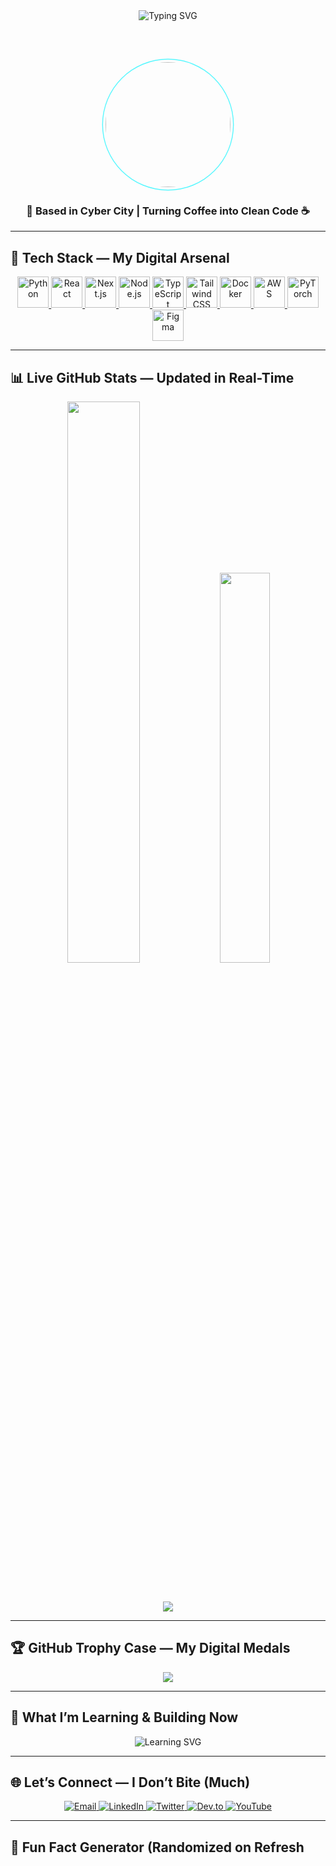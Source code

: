 <!--
░█▀▀█ █▀▀█ █▀▀ █▀▀█ █▀▀█ ░█▀▀█ █▀▀▄ █▀▀ █── █▀▀ █── █▀▀ █▀▀█ 
░█▄▄█ █▄▄▀ ▀▀█ █▄▄█ █▄▄▀ ░█▄▄█ █──█ █▀▀ █── █▀▀ █── █── █▄▄▀ 
░█─── ▀─▀▀ ▀▀▀ ▀──▀ ▀─▀▀ ░█─── ▀──▀ ▀▀▀ ▀▀▀ ▀▀▀ ▀▀▀ ▀▀▀ ▀─▀▀
           W E L C O M E   T O   T H E   F U T U R E
-->

<div align="center">

  <!-- ✨ Animated Glowing Title -->
  <img src="https://readme-typing-svg.demolab.com?font=Fira+Code&weight=600&size=32&pause=1000&color=00F5FF&center=true&vCenter=true&width=600&lines=⚡+WELCOME+TO+MY+DIGITAL+UNIVERSE;👨‍💻+I+Build+Tech+That+Matters;🚀+Fullstack+Dev+%26+AI+Explorer;🌌+Open+Source+%26+Clean+Code+Evangelist" alt="Typing SVG" />

  <br><br>

  <!-- 🌈 Gradient Animated Avatar -->
  <a href="https://github.com/username">
    <img src="https://github.com/username.png" width="200" height="200" style="border-radius:50%; border:4px solid transparent; box-shadow: 0 0 20px #00F5FF; animation: pulse 2s infinite;"/>
  </a>

  <style>
    @keyframes pulse {
      0% { box-shadow: 0 0 0 0 rgba(0, 245, 255, 0.7); }
      70% { box-shadow: 0 0 0 20px rgba(0, 245, 255, 0); }
      100% { box-shadow: 0 0 0 0 rgba(0, 245, 255, 0); }
    }
  </style>

  <br>

  <!-- 🎯 Tagline -->
  <h3>📍 Based in Cyber City | Turning Coffee into Clean Code ☕</h3>

</div>

---

## 🧬 Tech Stack — My Digital Arsenal

<div align="center">
  <!-- Animated SVG Icons with Hover Effect (simulated via SVG filters) -->
  <a href="https://www.python.org">
    <img src="https://skillicons.dev/icons?i=python" height="50" alt="Python" title="Python" />
  </a>
  <a href="https://react.dev">
    <img src="https://skillicons.dev/icons?i=react" height="50" alt="React" title="React" />
  </a>
  <a href="https://nextjs.org">
    <img src="https://skillicons.dev/icons?i=nextjs" height="50" alt="Next.js" title="Next.js" />
  </a>
  <a href="https://nodejs.org">
    <img src="https://skillicons.dev/icons?i=nodejs" height="50" alt="Node.js" title="Node.js" />
  </a>
  <a href="https://www.typescriptlang.org">
    <img src="https://skillicons.dev/icons?i=ts" height="50" alt="TypeScript" title="TypeScript" />
  </a>
  <a href="https://tailwindcss.com">
    <img src="https://skillicons.dev/icons?i=tailwind" height="50" alt="Tailwind CSS" title="Tailwind CSS" />
  </a>
  <a href="https://www.docker.com">
    <img src="https://skillicons.dev/icons?i=docker" height="50" alt="Docker" title="Docker" />
  </a>
  <a href="https://aws.amazon.com">
    <img src="https://skillicons.dev/icons?i=aws" height="50" alt="AWS" title="AWS" />
  </a>
  <a href="https://pytorch.org">
    <img src="https://skillicons.dev/icons?i=pytorch" height="50" alt="PyTorch" title="PyTorch" />
  </a>
  <a href="https://www.figma.com">
    <img src="https://skillicons.dev/icons?i=figma" height="50" alt="Figma" title="Figma" />
  </a>
</div>

---

## 📊 Live GitHub Stats — Updated in Real-Time

<div align="center">

  <!-- Stats with Glowing Border -->
  <img src="https://github-readme-stats.vercel.app/api?username=username&show_icons=true&theme=midnight-purple&hide_border=false&border_radius=15&border_color=00F5FF&bg_color=0D1117" width="48%" />

  <!-- Top Languages with Gradient -->
  <img src="https://github-readme-stats.vercel.app/api/top-langs/?username=username&layout=compact&theme=midnight-purple&hide_border=false&border_radius=15&border_color=00F5FF&bg_color=0D1117" width="40%" />

  <!-- Streak Stats with Neon Effect -->
  <br><br>
  <img src="https://streak-stats.demolab.com?user=username&theme=midnight-purple&border=00F5FF&background=0D1117&ring=00F5FF&fire=FF5733&currStreakNum=FFFFFF&sideNums=00F5FF&currStreakLabel=FFFFFF&sideLabels=00F5FF&dates=888888" />

</div>

---

## 🏆 GitHub Trophy Case — My Digital Medals

<div align="center">
  <img src="https://github-profile-trophy.vercel.app/?username=username&theme=onedark&no-frame=true&margin-w=15&row=2&column=4&title=Stars,Followers,Commit,PR,MergedPR,Issues,Contributions" />
</div>

---

## 🧠 What I’m Learning & Building Now

<div align="center">
  <img src="https://readme-typing-svg.demolab.com?font=Fira+Code&size=22&duration=4000&pause=1000&color=FFD700&center=true&vCenter=true&width=500&lines=🧠+Mastering+LLMs+%26+RAG+Systems;⚡+Building+AI+Agents+with+LangChain;🪄+Exploring+Web3+%26+Smart+Contracts;🧪+Experimenting+with+Neural+Networks" alt="Learning SVG" />
</div>

---

## 🌐 Let’s Connect — I Don’t Bite (Much)

<div align="center">

  <!-- Animated Glowing Badges -->
  <a href="mailto:youremail@example.com">
    <img src="https://img.shields.io/badge/💌_Email-FF6B6B?style=for-the-badge&logo=gmail&logoColor=white&link=mailto:youremail@example.com" alt="Email" />
  </a>
  <a href="https://linkedin.com/in/username" target="_blank">
    <img src="https://img.shields.io/badge/💼_LinkedIn-0077B5?style=for-the-badge&logo=linkedin&logoColor=white" alt="LinkedIn" />
  </a>
  <a href="https://twitter.com/username" target="_blank">
    <img src="https://img.shields.io/badge/🐦_Twitter-1DA1F2?style=for-the-badge&logo=twitter&logoColor=white" alt="Twitter" />
  </a>
  <a href="https://dev.to/username" target="_blank">
    <img src="https://img.shields.io/badge/✍️_Dev.to-0A0A0A?style=for-the-badge&logo=dev.to&logoColor=white" alt="Dev.to" />
  </a>
  <a href="https://youtube.com/@username" target="_blank">
    <img src="https://img.shields.io/badge/🎬_YouTube-FF0000?style=for-the-badge&logo=youtube&logoColor=white" alt="YouTube" />
  </a>

</div>

---

## 🎁 Fun Fact Generator (Randomized on Refresh
